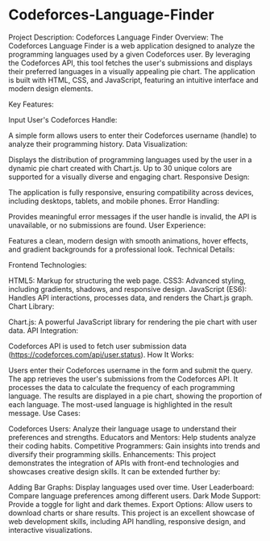 # Codeforces-Language-Finder

Project Description: Codeforces Language Finder
Overview: The Codeforces Language Finder is a web application designed to analyze the programming languages used by a given Codeforces user. By leveraging the Codeforces API, this tool fetches the user's submissions and displays their preferred languages in a visually appealing pie chart. The application is built with HTML, CSS, and JavaScript, featuring an intuitive interface and modern design elements.

Key Features:

Input User's Codeforces Handle:

A simple form allows users to enter their Codeforces username (handle) to analyze their programming history.
Data Visualization:

Displays the distribution of programming languages used by the user in a dynamic pie chart created with Chart.js.
Up to 30 unique colors are supported for a visually diverse and engaging chart.
Responsive Design:

The application is fully responsive, ensuring compatibility across devices, including desktops, tablets, and mobile phones.
Error Handling:

Provides meaningful error messages if the user handle is invalid, the API is unavailable, or no submissions are found.
User Experience:

Features a clean, modern design with smooth animations, hover effects, and gradient backgrounds for a professional look.
Technical Details:

Frontend Technologies:

HTML5: Markup for structuring the web page.
CSS3: Advanced styling, including gradients, shadows, and responsive design.
JavaScript (ES6): Handles API interactions, processes data, and renders the Chart.js graph.
Chart Library:

Chart.js: A powerful JavaScript library for rendering the pie chart with user data.
API Integration:

Codeforces API is used to fetch user submission data (https://codeforces.com/api/user.status).
How It Works:

Users enter their Codeforces username in the form and submit the query.
The app retrieves the user's submissions from the Codeforces API.
It processes the data to calculate the frequency of each programming language.
The results are displayed in a pie chart, showing the proportion of each language.
The most-used language is highlighted in the result message.
Use Cases:

Codeforces Users: Analyze their language usage to understand their preferences and strengths.
Educators and Mentors: Help students analyze their coding habits.
Competitive Programmers: Gain insights into trends and diversify their programming skills.
Enhancements: This project demonstrates the integration of APIs with front-end technologies and showcases creative design skills. It can be extended further by:

Adding Bar Graphs: Display languages used over time.
User Leaderboard: Compare language preferences among different users.
Dark Mode Support: Provide a toggle for light and dark themes.
Export Options: Allow users to download charts or share results.
This project is an excellent showcase of web development skills, including API handling, responsive design, and interactive visualizations.

